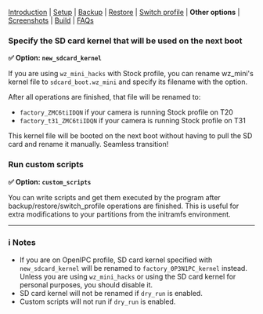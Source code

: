 [Introduction](README.md) | [Setup](README_setup.md) | [Backup](README_backup.md) | [Restore](README_restore.md) | [Switch profile](README_switch_profile.md) | **Other options** | [Screenshots](README_screenshots.md) | [Build](README_build.md) | [FAQs](README_FAQs.md)



### Specify the SD card kernel that will be used on the next boot

**✅ Option: `new_sdcard_kernel`**

If you are using `wz_mini_hacks` with Stock profile, you can rename wz_mini's kernel file to `sdcard_boot.wz_mini` and specify its filename with the option.

After all operations are finished, that file will be renamed to:

- `factory_ZMC6tiIDQN` if your camera is running Stock profile on T20
- `factory_t31_ZMC6tiIDQN` if your camera is running Stock profile on T31

This kernel file will be booted on the next boot without having to pull the SD card and rename it manually. Seamless transition!

### Run custom scripts

**✅ Option: `custom_scripts`**

You can write scripts and get them executed by the program after backup/restore/switch_profile operations are finished. This is useful for extra modifications to your partitions from the initramfs environment.

-----

### ℹ️ Notes
- If you are on OpenIPC profile, SD card kernel specified with `new_sdcard_kernel` will be renamed to `factory_0P3N1PC_kernel` instead. Unless you are using `wz_mini_hacks` or using the SD card kernel for personal purposes, you should disable it.
- SD card kernel will not be renamed if `dry_run` is enabled.
- Custom scripts will not run if `dry_run` is enabled.
